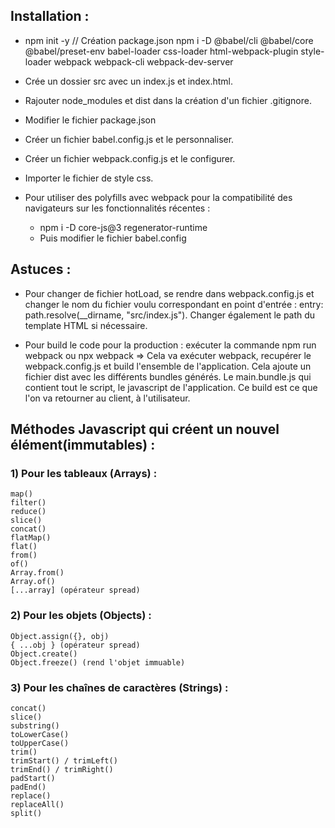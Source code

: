## Installation :

- npm init -y // Création package.json
  npm i -D @babel/cli @babel/core @babel/preset-env babel-loader css-loader html-webpack-plugin style-loader webpack webpack-cli webpack-dev-server

- Crée un dossier src avec un index.js et index.html.
- Rajouter node_modules et dist dans la création d'un fichier .gitignore.
- Modifier le fichier package.json
- Créer un fichier babel.config.js et le personnaliser.
- Créer un fichier webpack.config.js et le configurer.
- Importer le fichier de style css.
- Pour utiliser des polyfills avec webpack pour la compatibilité des navigateurs sur les fonctionnalités récentes :
  - npm i -D core-js@3 regenerator-runtime
  - Puis modifier le fichier babel.config

## Astuces :

- Pour changer de fichier hotLoad, se rendre dans webpack.config.js et changer le nom du fichier voulu correspondant en point d'entrée : entry: path.resolve(\_\_dirname, "src/index.js").
  Changer également le path du template HTML si nécessaire.

- Pour build le code pour la production : exécuter la commande npm run webpack ou npx webpack => Cela va exécuter webpack, recupérer le webpack.config.js et build l'ensemble de l'application. Cela ajoute un fichier dist avec les différents bundles générés. Le main.bundle.js qui contient tout le script, le javascript de l'application.
  Ce build est ce que l'on va retourner au client, à l'utilisateur.

## Méthodes Javascript qui créent un nouvel élément(immutables) :

### 1) Pour les tableaux (Arrays) :
```
map()
filter()
reduce()
slice()
concat()
flatMap()
flat()
from()
of()
Array.from()
Array.of()
[...array] (opérateur spread)
```

### 2) Pour les objets (Objects) :
```
Object.assign({}, obj)
{ ...obj } (opérateur spread)
Object.create()
Object.freeze() (rend l'objet immuable)
```

### 3) Pour les chaînes de caractères (Strings) :
```
concat()
slice()
substring()
toLowerCase()
toUpperCase()
trim()
trimStart() / trimLeft()
trimEnd() / trimRight()
padStart()
padEnd()
replace()
replaceAll()
split()
```